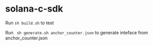 # solana-c-sdk
Run
```sh build.sh``` to test

Run
``` sh generate.sh anchor_counter.json``` to generate inteface from anchor_counter.json